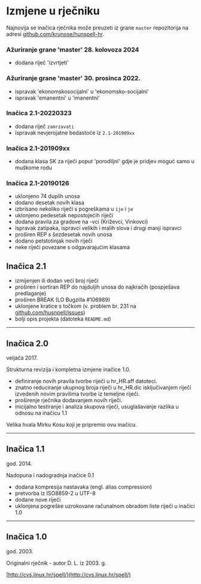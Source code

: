 # Izmjene u rječniku


Najnovija se inačica rječnika može preuzeti iz grane `master` repozitorija na adresi [github.com/krunose/hunspell-hr](https://github.com/krunose/hunspell-hr).

### Ažuriranje grane 'master' 28. kolovoza 2024

- dodana riječ 'izvrtjeti'

### Ažuriranje grane 'master' 30. prosinca 2022.

- ispravak 'ekonomskosocijalni' u 'ekonomsko-socijalni'
- ispravak 'emanentni' u 'imanentni'


### Inačica 2.1-20220323

- dodana riječ `zamrzavati`
- ispravak nevjerojatne bedastoće iz `2.1-201909xx`


### Inačica 2.1-201909xx

- dodana klasa SK za riječi poput 'porodiljni' gdje je pridjev moguć samo u muškome rodu


### Inačica 2.1-20190126

- uklonjeno 74 duplih unosa
- dodano desetak novih klasa
- izbrisano nekoliko riječi s pogreškama u `ije` i `je`
- uklonjeno pedesetak nepostojećih riječi
- dodana pravila za gradove na -vci (Križevci, Vinkovci)
- ispravak zatipaka, ispravci velikih i malih slova i drugi manji ispravci
- proširen REP s šezdesetak novih unosa
- dodano petstotinjak novih riječi
- neke riječi povezane s odgavarajućim klasama


## Inačica 2.1


- izmijenjen ili dodan veći broj riječi
- proširen i sortiran REP do najduljih unosa do najkraćih (pospješava predlaganje)
- proširen BREAK (LO Bugzilla #106989)
- uklonjene kratice s točkom (v. problem br. 231 na [github.com/husnpell/issues](https://github.com/hunspell/hunspell/issues))
- bolji opis projekta (datoteka `README.md`)

---

## Inačica 2.0

veljača 2017.

Strukturna revizija i kompletna izmjene inačice 1.0.

- definiranje novih pravila tvorbe riječi u hr_HR.aff datoteci.
- znatno reduciranje ukupnog broja riječi u hr_HR.dic isključivanjem riječi izvedenih novim pravilima tvorbe iz temeljne riječi.
- proširenje rječnika dodavanjem novih riječi.
- inicijalno testiranje i analiza skupova riječi, usuglašavanje razlika u odnosu na inačicu 1.1

Velika hvala Mirku Kosu koji je pripremio ovu inačicu.


---

## Inačica 1.1

god. 2014.

Nadopuna i nadogradnja inačice 0.1

- dodana kompresija nastavaka (engl. alias compression)
- pretvorba iz ISO8859-2 u UTF-8
- dodane nove riječi
- uklonjena pogreške uzrokovane računalnom obradom liste riječi u inačici 1.0

---

## Inačica 1.0

god. 2003.

Originalni rječnik - autor D. L. iz 2003. g.

[http://cvs.linux.hr/spell/](http://cvs.linux.hr/spell/)
